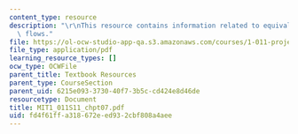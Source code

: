 ```yaml
---
content_type: resource
description: "\r\nThis resource contains information related to equivalence of cash\
  \ flows."
file: https://ol-ocw-studio-app-qa.s3.amazonaws.com/courses/1-011-project-evaluation-spring-2011/fd4f61ffa318672eed932cbf808a4aee_MIT1_011S11_chpt07.pdf
file_type: application/pdf
learning_resource_types: []
ocw_type: OCWFile
parent_title: Textbook Resources
parent_type: CourseSection
parent_uid: 6215e093-3730-40f7-3b5c-cd424e8d46de
resourcetype: Document
title: MIT1_011S11_chpt07.pdf
uid: fd4f61ff-a318-672e-ed93-2cbf808a4aee
---
```

